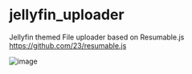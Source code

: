 # jellyfin_uploader
Jellyfin themed File uploader based on Resumable.js
https://github.com/23/resumable.js

![image](https://user-images.githubusercontent.com/1192916/185104083-770ecc99-6d9e-4a81-972e-5f4cb261c1fd.png)

